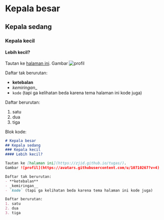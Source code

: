 # Kepala besar
## Kepala sedang
### Kepala kecil
#### Lebih kecil?

Tautan ke [halaman ini](https://zjid.github.io/tugas/).
Gambar ![profil](https://avatars.githubusercontent.com/u/10710267?v=4)

Daftar tak berurutan:
- **ketebalan**
- _kemiringan__
- `kode` (tapi ga kelihatan beda karena tema halaman ini kode juga)

Daftar berurutan:
1. satu
2. dua
3. tiga

Blok kode:
```markdown
# Kepala besar
## Kepala sedang
### Kepala kecil
#### Lebih kecil?

Tautan ke [halaman ini](https://zjid.github.io/tugas/).
Gambar ![profil](https://avatars.githubusercontent.com/u/10710267?v=4)

Daftar tak berurutan:
- **ketebalan**
- _kemiringan__
- `kode` (tapi ga kelihatan beda karena tema halaman ini kode juga)

Daftar berurutan:
1. satu
2. dua
3. tiga
```
